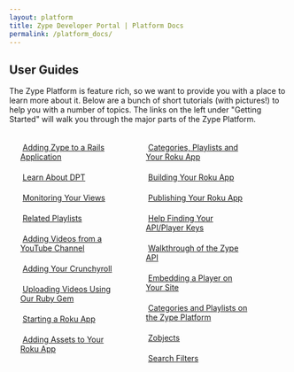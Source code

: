 ```yaml
---
layout: platform
title: Zype Developer Portal | Platform Docs
permalink: /platform_docs/
---
```

## User Guides
The Zype Platform is feature rich, so we want to provide you with a place to learn more about it.
Below are a bunch of short tutorials (with pictures!) to help you with a number of topics. The links on the left under "Getting Started" will walk you through the major parts of the Zype Platform.

  <div style="width: 45%; float: left;">
    <div style="margin: 20px;"><span class="fa fa-file-text" style="margin-right: 4px;"></span>
      <a href="http://dev.zype.com/posts/2014/10/10/adding-zype-to-rails/">
      Adding Zype to a Rails Application</a>
    </div>
    <div style="margin: 20px;"><span class="fa fa-file-text" style="margin-right: 4px;"></span>
      <a href="http://dev.zype.com/posts/2014/10/17/dpt-from-scratch/">
      Learn About DPT</a>
    </div>
    <div style="margin: 20px;"><span class="fa fa-file-text" style="margin-right: 4px;"></span>
      <a href="http://dev.zype.com/posts/2014/10/20/checking-player-request-logs/">
      Monitoring Your Views</a>
    </div>
    <div style="margin: 20px;"><span class="fa fa-file-text" style="margin-right: 4px;"></span>
      <a href="http://dev.zype.com/posts/2014/10/23/adding-a-playlist-of-related-videos/">
      Related Playlists</a>
    </div>
    <div style="margin: 20px;"><span class="fa fa-file-text" style="margin-right: 4px;"></span>  
      <a href="http://dev.zype.com/posts/2014/11/18/search-youtube-in-zype/">
      Adding Videos from a YouTube Channel</a>
    </div>
    <div style="margin: 20px;"><span class="fa fa-file-text" style="margin-right: 4px;"></span>  
      <a href="http://dev.zype.com/posts/2014/11/19/adding-crunchyroll-as-a-video-source/">
      Adding Your Crunchyroll</a>
    </div>
    <div style="margin: 20px;"><span class="fa fa-file-text" style="margin-right: 4px;"></span>  
      <a href="http://dev.zype.com/posts/2014/11/20/uploading-vidoes-with-the-zype-cli/">
      Uploading Videos Using Our Ruby Gem</a>
    </div>
    <div style="margin: 20px;"><span class="fa fa-file-text" style="margin-right: 4px;"></span>  
      <a href="http://dev.zype.com/posts/2014/11/25/create-roku-app-on-zype/">
      Starting a Roku App </a>
    </div>
    <div style="margin: 20px;"><span class="fa fa-file-text" style="margin-right: 4px;"></span>
      <a href="http://dev.zype.com/posts/2014/12/03/zype-roku-assets/">
      Adding Assets to Your Roku App</a>
    </div>
  </div>

  <div style="width: 45%; float: left;">
    <div style="margin: 20px;"><span class="fa fa-file-text" style="margin-right: 4px;"></span>  
      <a href="http://dev.zype.com/posts/2014/12/03/categories-playlists-zobjects-roku/">
      Categories, Playlists and Your Roku App</a>
    </div>
    <div style="margin: 20px;"><span class="fa fa-file-text" style="margin-right: 4px;"></span>  
      <a href="http://dev.zype.com/posts/2014/11/28/develop-roku-app-with-zype-sdk/">
      Building Your Roku App</a>
    </div>
    <div style="margin: 20px;"><span class="fa fa-file-text" style="margin-right: 4px;"></span>  
      <a href="http://dev.zype.com/posts/2014/11/28/publish-roku-app/">
      Publishing Your Roku App</a>
    </div>
    <div style="margin: 20px;"><span class="fa fa-file-text" style="margin-right: 4px;"></span>  
      <a href="http://dev.zype.com/posts/2014/12/01/api-keys/">
      Help Finding Your API/Player Keys</a>
    </div>
    <div style="margin: 20px;"><span class="fa fa-file-text" style="margin-right: 4px;"></span>  
      <a href="http://dev.zype.com/posts/2014/11/29/sample-rails-zype/">
      Walkthrough of the Zype API</a>
    </div>
    <div style="margin: 20px;"><span class="fa fa-file-text" style="margin-right: 4px;"></span>  
      <a href="http://dev.zype.com/posts/2014/11/27/embedding-player/">
      Embedding a Player on Your Site</a>
    </div>
    <div style="margin: 20px;"><span class="fa fa-file-text" style="margin-right: 4px;"></span>  
      <a href="http://dev.zype.com/posts/2014/12/04/defining-categories-and-playlists/">
      Categories and Playlists on the Zype Platform</a>
    </div>
    <div style="margin: 20px;"><span class="fa fa-file-text" style="margin-right: 4px;"></span>  
      <a href="http://dev.zype.com/posts/2014/12/04/zobjects-in-the-zype-platform/">
      Zobjects</a>
    </div>
    <div style="margin: 20px;"><span class="fa fa-file-text" style="margin-right: 4px;"></span>  
      <a href="http://dev.zype.com/posts/2014/12/10/filtering-videos-and-playlists/">
      Search Filters</a>
    </div>
  </div>

